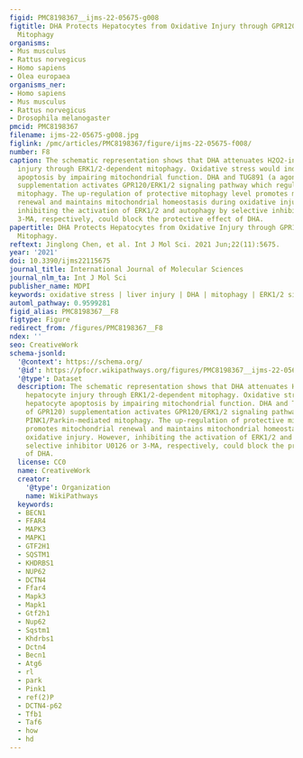```yaml
---
figid: PMC8198367__ijms-22-05675-g008
figtitle: DHA Protects Hepatocytes from Oxidative Injury through GPR120/ERK-Mediated
  Mitophagy
organisms:
- Mus musculus
- Rattus norvegicus
- Homo sapiens
- Olea europaea
organisms_ner:
- Homo sapiens
- Mus musculus
- Rattus norvegicus
- Drosophila melanogaster
pmcid: PMC8198367
filename: ijms-22-05675-g008.jpg
figlink: /pmc/articles/PMC8198367/figure/ijms-22-05675-f008/
number: F8
caption: The schematic representation shows that DHA attenuates H2O2-induced hepatocyte
  injury through ERK1/2-dependent mitophagy. Oxidative stress would induce hepatocyte
  apoptosis by impairing mitochondrial function. DHA and TUG891 (a agonist of GPR120)
  supplementation activates GPR120/ERK1/2 signaling pathway which regulates PINK1/Parkin-mediated
  mitophagy. The up-regulation of protective mitophagy level promotes mitochondrial
  renewal and maintains mitochondrial homeostasis during oxidative injury. However,
  inhibiting the activation of ERK1/2 and autophagy by selective inhibitor U0126 or
  3-MA, respectively, could block the protective effect of DHA.
papertitle: DHA Protects Hepatocytes from Oxidative Injury through GPR120/ERK-Mediated
  Mitophagy.
reftext: Jinglong Chen, et al. Int J Mol Sci. 2021 Jun;22(11):5675.
year: '2021'
doi: 10.3390/ijms22115675
journal_title: International Journal of Molecular Sciences
journal_nlm_ta: Int J Mol Sci
publisher_name: MDPI
keywords: oxidative stress | liver injury | DHA | mitophagy | ERK1/2 signaling
automl_pathway: 0.9599281
figid_alias: PMC8198367__F8
figtype: Figure
redirect_from: /figures/PMC8198367__F8
ndex: ''
seo: CreativeWork
schema-jsonld:
  '@context': https://schema.org/
  '@id': https://pfocr.wikipathways.org/figures/PMC8198367__ijms-22-05675-g008.html
  '@type': Dataset
  description: The schematic representation shows that DHA attenuates H2O2-induced
    hepatocyte injury through ERK1/2-dependent mitophagy. Oxidative stress would induce
    hepatocyte apoptosis by impairing mitochondrial function. DHA and TUG891 (a agonist
    of GPR120) supplementation activates GPR120/ERK1/2 signaling pathway which regulates
    PINK1/Parkin-mediated mitophagy. The up-regulation of protective mitophagy level
    promotes mitochondrial renewal and maintains mitochondrial homeostasis during
    oxidative injury. However, inhibiting the activation of ERK1/2 and autophagy by
    selective inhibitor U0126 or 3-MA, respectively, could block the protective effect
    of DHA.
  license: CC0
  name: CreativeWork
  creator:
    '@type': Organization
    name: WikiPathways
  keywords:
  - BECN1
  - FFAR4
  - MAPK3
  - MAPK1
  - GTF2H1
  - SQSTM1
  - KHDRBS1
  - NUP62
  - DCTN4
  - Ffar4
  - Mapk3
  - Mapk1
  - Gtf2h1
  - Nup62
  - Sqstm1
  - Khdrbs1
  - Dctn4
  - Becn1
  - Atg6
  - rl
  - park
  - Pink1
  - ref(2)P
  - DCTN4-p62
  - Tfb1
  - Taf6
  - how
  - hd
---
```

